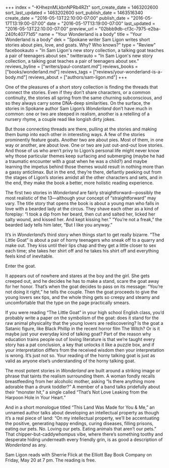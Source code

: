 +++
index = "-KHheznMLkbnNPRb4RZt"
sort_create_date = 1463202600
sort_last_updated = 1463202600
sort_publish_date = 1463516340
create_date = "2016-05-13T22:10:00-07:00"
publish_date = "2016-05-17T13:19:00-07:00"
date = "2016-05-17T13:19:00-07:00"
last_updated = "2016-05-13T22:10:00-07:00"
preview_url = "02bbb9db-cf3c-7975-e2ba-240fc40771d5"
name = "Your Wonderland is a body"
title = "Your Wonderland is a body"
dek = "Spokane writer Sam Ligon writes short stories about pies, love, and goats. Why? Who knows?"
type = "Review"
facebookauto = "In Sam Ligon's new story collection, a talking goat teaches a pair of teenagers about sex."
twitterauto = "In Sam Ligon's new story collection, a talking goat teaches a pair of teenagers about sex."
reviews_byline = ["writers/paul-constant.md"]
reviews_books = ["books/wonderland.md"]
reviews_tags = ["reviews/your-wonderland-is-a-body.md"]
reviews_about = ["authors/sam-ligon.md"]
+++

One of the pleasures of a short story collection is finding the threads that connect the stories. Even if they don’t share characters, or a common continuity, the stories all spring from the same churning subconscious, and so they always carry some DNA-deep similarities. On the surface, the stories in Spokane author Sam Ligon’s *Wonderland* don’t have much in common: one or two are steeped in realism, another is a retelling of a nursery rhyme, a couple read like longish dirty jokes. 

But those connecting threads are there, pulling at the stories and making them bump into each other in interesting ways. A few of the stories prominently feature goats. Another two are about pies. Most of them, in one way or another, are about love. One or two are just out-and-out love stories. And those of us who aren’t privy to Ligon’s personal life might never know why those particular themes keep surfacing and submerging (maybe he had a traumatic encounter with a goat when he was a child?) and maybe learning the impetus behind those themes would result in nothing more than a gassy anticlimax. But in the end, they’re there, defiantly peeking out from the stages of Ligon’s stories amidst all the other characters and sets, and in the end, they make the book a better, more holistic reading experience.

The first two stories in *Wonderland* are fairly straightforward—possibly the most realistic of the 13—although your concept of “straightforward” may vary. The title story that opens the book is about a young man who falls in love with a bearded lady at the circus. They shave each other as a kind of foreplay: “I took a dip from her beard, then cut and salted her, licked her salty wound, and kissed her. And kept kissing her.” “You’re not a freak,” the bearded lady tells him later, “But I like you anyway.” 

It’s in *Wonderland*’s third story when things start to get really bizarre. “The Little Goat” is about a pair of horny teenagers who sneak off to a quarry and make out. They kiss until their lips chap and they get a little closer to sex each time; she takes her shirt off and he takes his shirt off and everything feels kind of inevitable.

Enter the goat.

It appears out of nowhere and stares at the boy and the girl. She gets creeped out, and he decides he has to make a stand, scare the goat away for her honor. That’s when the goat decides to pass on its message: “You’re not doing it right,” he tells the couple. Then the goat proceeds to give the young lovers sex tips, and the whole thing gets so creepy and steamy and uncomfortable that the type on the page practically smears. 

If you were reading “The Little Goat” in your high school English class, you’d probably write a paper on the symbolism of the goat: does it stand for the raw animal physicality that the young lovers are rediscovering? Is the goat a Satanic figure, like Black Phillip in the recent horror film The Witch? Or is it maybe just your everyday kind of talking goat? Part of the reason why education trains people out of loving literature is that we’re taught every story has a pat conclusion, a key that unlocks it like a puzzle box, and if your interpretation differs from the received wisdom then your interpretation is wrong. It’s just not so. Your reading of the horny talking goat is just as valid as anyone else’s understanding of the horny talking goat.

The most potent stories in *Wonderland* are built around a striking image or phrase that taints the realism surrounding them. A woman fondly recalls breastfeeding from her alcoholic mother, asking “Is there anything more adorable than a drunk toddler?” A member of a band talks pridefully about their “monster hit,” a single called “That’s Not Love Leaking from the Harpoon Hole in Your Heart.” 

And in a short monologue titled “This Land Was Made for You & Me,” an unnamed author talks about developing an intellectual property as though it’s a real piece of land: “On my intellectual property, we’ll be accentuating the positive, generating happy endings, curing diseases, filling prisons, eating our pets. No. Loving our pets. Eating animals that aren’t our pets.” That chipper-but-caddywhompus vibe, where there’s something toothy and desperate hiding underneath every friendly grin, is as good a description of *Wonderland* as any.

<p class="footer">Sam Ligon reads with Sherrie Flick at the Elliott Bay Book Company on Friday, May 20 at 7 pm. The reading is free.</p>